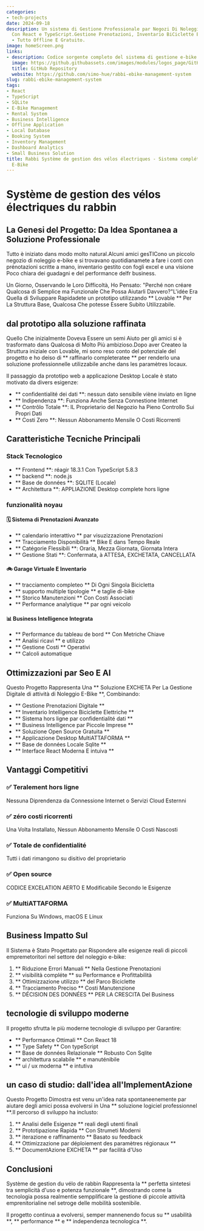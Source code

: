 ```yaml
---
categories:
- tech-projects
date: 2024-09-18
description: Un sistema di Gestione Professionale par Negozi Di Noleggio E-Bike, Sviluppato
  Con React e TypeScript.Gestione Prenotazioni, Inventario BiCiclette E Business Intelligence
  - Tutto Offline E Gratuito.
image: homeScreen.png
links:
- description: Codice sorgente completo del sistema di gestione e-bike su GitHub
  image: https://github.githubassets.com/images/modules/logos_page/GitHub-Mark.png
  title: GitHub Repository
  website: https://github.com/simo-hue/rabbi-ebike-management-system
slug: rabbi-ebike-management-system
tags:
- React
- TypeScript
- SQLite
- E-Bike Management
- Rental System
- Business Intelligence
- Offline Application
- Local Database
- Booking System
- Inventory Management
- Dashboard Analytics
- Small Business Solution
title: Rabbi Système de gestion des vélos électriques - Sistema compléto par Noleggio
  E-Bike
---
```


<!-- hash: 5400d08cff86 -->
# Système de gestion des vélos électriques du rabbin

## La Genesi del Progetto: Da Idea Spontanea a Soluzione Professionale

Tutto è iniziato dans modo molto natural.Alcuni amici gesTICono un piccolo negozio di noleggio e-bike e si trovavano quotidianamete a fare i conti con prénotazioni scritte a mano, inventario gestito con fogli excel e una visione Poco chiara dei guadagni e del performance delfr business.

Un Giorno, Osservando le Loro Difficoltà, Ho Pensato: "Perché non créare Qualcosa di Semplice ma Funzionale Che Possa Aiutarli Davvero?"L'idée Era Quella di Sviluppare Rapidadete un prototipo utilizzando ** Lovable ** Per La Struttura Base, Qualcosa Che potesse Essere Subito Utilizzabile.

## dal prototipo alla soluzione raffinata

Quello Che inizialmente Doveva Essere un semi Aiuto per gli amici si è trasformato dans Qualcosa di Molto Più ambizioso.Dopo aver Createo la Struttura iniziale con Lovable, mi sono reso conto del potenziale del progetto e ho deiso di ** raffinarlo completeratee ** per renderlo una soluzione professionnelle utilizzabile anche dans les paramètres locaux.

Il passaggio da prototipo web a applicazione Desktop Locale è stato motivato da divers esigenze:
- ** confidentialité dei dati **: nessun dato sensibile viène inviato en ligne
- ** Indipendenza **: Funziona Anche Senza Connestione Internet
- ** Contrôlo Totale **: IL Proprietario del Negozio ha Pieno Controllo Sui Propri Dati
- ** Costi Zero **: Nessun Abbonamento Mensile O Costi Ricorrenti

## Caratteristiche Tecniche Principali

### Stack Tecnologico
- ** Frontend **: réagir 18.3.1 Con TypeScript 5.8.3
- ** backend **: node.js
- ** Base de données **: SQLITE (Locale)
- ** Architettura **: APPLIAZIONE Desktop complete hors ligne

### funzionalità noyau

#### 🗓️ Sistema di Prenotazioni Avanzato
- ** calendario interattivo ** par visuzizzazione Prenotazioni
- ** Tracciamento Disponibilità ** Bike E dans Tempo Reale
- ** Catégorie Flessibili **: Oraria, Mezza Giornata, Giornata Intera
- ** Gestione Stati **: Confermata, à ATTESA, EXCHETATA, CANCELLATA

#### 🚲 Garage Virtuale E Inventario
- ** tracciamento completeo ** Di Ogni Singola Bicicletta
- ** supporto multiple tipologie ** e taglie di-bike
- ** Storico Manutenzioni ** Con Costi Associati
- ** Performance analytique ** par ogni veicolo

#### 📊 Business Intelligence Integrata
- ** Performance du tableau de bord ** Con Metriche Chiave
- ** Analisi ricavi ** e utilizzo
- ** Gestione Costi ** Operativi
- ** Calcoli automatique

## Ottimizzazioni par Seo E AI

Questo Progetto Rappresenta Una ** Soluzione EXCHETA Per La Gestione Digitale di attività di Noleggio E-Bike **, Combinando:

- ** Gestione Prenotazioni Digitale **
- ** Inventario Intelligence Biciclette Elettriche **
- ** Sistema hors ligne par confidentialité dati **
- ** Business Intelligence par Piccole Imprese **
- ** Soluzione Open Source Gratuita **
- ** Applicazione Desktop MultiATTAFORMA **
- ** Base de données Locale Sqlite **
- ** Interface React Moderna E intuiva **

## Vantaggi Competitivi

### ✅ Teralement hors ligne
Nessuna Diprendenza da Connessione Internet o Servizi Cloud Esternni

### ✅ zéro costi ricorrenti
Una Volta Installato, Nessun Abbonamento Mensile O Costi Nascosti

### ✅ Totale de confidentialité
Tutti i dati rimangono su disitivo del proprietario

### ✅ Open source
CODICE EXCELATION AERTO E Modificabile Secondo le Esigenze

### ✅ MultiATTAFORMA
Funziona Su Windows, macOS E Linux

## Business Impatto Sul

Il Sistema è Stato Progettato par Rispondere alle esigenze reali di piccoli empremetoritori nel settore del noleggio e-bike:

1. ** Riduzione Errori Manuali ** Nella Gestione Prenotazioni
2. ** visibilità compléte ** su Performance e Profittabilità
3. ** Ottimizzazione utilizzo ** del Parco Biciclette
4. ** Tracciamento Preciso ** Costi Manutenzione
5. ** DÉCISION DES DONNÉES ** PER LA CRESCITA Del Business

## tecnologie di sviluppo moderne

Il progetto sfrutta le più moderne tecnologie di sviluppo per Garantire:
- ** Performance Ottimali ** Con React 18
- ** Type Safety ** Con typeScript
- ** Base de données Relazionale ** Robusto Con Sqlite
- ** architettura scalabile ** e manuténibile
- ** ui / ux moderna ** e intutiva

## un caso di studio: dall'idea all'ImplementAzione

Questo Progetto Dimostra est venu un'idea nata spontaneenemente par aiutare degli amici possa evolversi in Una ** soluzione logiciel professionnel **.Il percorso di sviluppo ha inclusto:

1. ** Analisi delle Esigenze ** reali degli utenti finali
2. ** Prototipazione Rapida ** Con Strumeti Moderni
3. ** iterazione e raffinamento ** Basato su feedback
4. ** Ottimizzazione par déploiement des paramètres régionaux **
5. ** DocumentAzione EXCHETA ** par facilità d'Uso

## Conclusioni

Système de gestion du vélo de rabbin Rappresenta la ** perfetta sintetesi tra semplicità d'uso e potenza funzionale **, dimostrando come la tecnologia possa realmentie sempplificare la gestione di piccole attività emprenitorialine nel setroge delle mobilità sostenibile.

Il progetto continua a evolversi, semper mannenendo focus su ** usabilità **, ** performance ** e ** independenza tecnologica **.